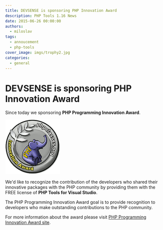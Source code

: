 ```yaml
---
title: DEVSENSE is sponsoring PHP Innovation Award
description: PHP Tools 1.16 News
date: 2015-06-26 00:00:00
authors:
  - miloslav
tags:
  - annoucement
  - php-tools
cover_image: imgs/trophy2.jpg
categories:
  - general
---
```


# DEVSENSE is sponsoring PHP Innovation Award

Since today we sponsoring **PHP Programming Innovation Award**.

<!-- more -->

![logo](imgs\logo.gif)

We'd like to recognize the contribution of the developers who shared their innovative packages with the PHP community by providing them with the FREE license of **PHP Tools for Visual Studio**.

The PHP Programming Innovation Award goal is to provide recognition to developers who make outstanding contributions to the PHP community.

For more information about the award please visit [PHP Programming Innovation Award site](http://www.phpclasses.org/award/innovation).